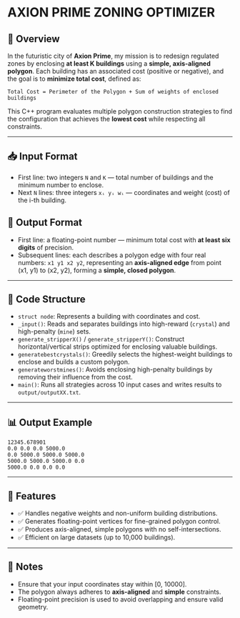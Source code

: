 # AXION PRIME ZONING OPTIMIZER

## 🚀 Overview

In the futuristic city of **Axion Prime**, my mission is to redesign regulated zones by enclosing **at least K buildings** using a **simple, axis-aligned polygon**. Each building has an associated cost (positive or negative), and the goal is to **minimize total cost**, defined as:

```
Total Cost = Perimeter of the Polygon + Sum of weights of enclosed buildings
```

This C++ program evaluates multiple polygon construction strategies to find the configuration that achieves the **lowest cost** while respecting all constraints.

---

## 📥 Input Format

- First line: two integers `N` and `K` — total number of buildings and the minimum number to enclose.
- Next `N` lines: three integers `xᵢ yᵢ wᵢ` — coordinates and weight (cost) of the i-th building.

## 🧾 Output Format

- First line: a floating-point number — minimum total cost with **at least six digits** of precision.
- Subsequent lines: each describes a polygon edge with four real numbers: `x1 y1 x2 y2`, representing an **axis-aligned edge** from point (x1, y1) to (x2, y2), forming a **simple, closed polygon**.

---

## 🧠 Code Structure

- `struct node`: Represents a building with coordinates and cost.
- `_input()`: Reads and separates buildings into high-reward (`crystal`) and high-penalty (`mine`) sets.
- `generate_stripperX()` / `generate_stripperY()`: Construct horizontal/vertical strips optimized for enclosing valuable buildings.
- `generatebestcrystals()`: Greedily selects the highest-weight buildings to enclose and builds a custom polygon.
- `generateworstmines()`: Avoids enclosing high-penalty buildings by removing their influence from the cost.
- `main()`: Runs all strategies across 10 input cases and writes results to `output/outputXX.txt`.

---

## 📊 Output Example
```
12345.678901
0.0 0.0 0.0 5000.0
0.0 5000.0 5000.0 5000.0
5000.0 5000.0 5000.0 0.0
5000.0 0.0 0.0 0.0
```

---

## 🧪 Features

- ✅ Handles negative weights and non-uniform building distributions.
- ✅ Generates floating-point vertices for fine-grained polygon control.
- ✅ Produces axis-aligned, simple polygons with no self-intersections.
- ✅ Efficient on large datasets (up to 10,000 buildings).

---

## 📌 Notes

- Ensure that your input coordinates stay within [0, 10000].
- The polygon always adheres to **axis-aligned** and **simple** constraints.
- Floating-point precision is used to avoid overlapping and ensure valid geometry.
